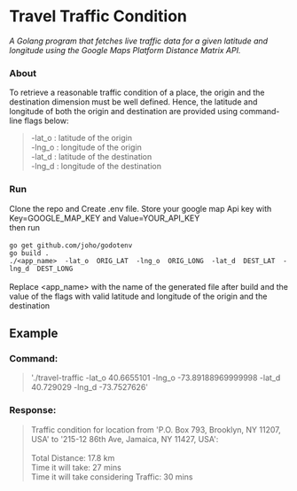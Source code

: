 # **Travel Traffic Condition**
*A Golang program that fetches live traffic data for a given latitude and longitude
using the Google Maps Platform Distance Matrix API.*

### About
To retrieve a reasonable traffic condition of a place, the origin and the destination dimension must be well defined. Hence, the latitude and longitude of both the origin and destination are provided using command-line flags below:
> -lat_o : latitude of the origin   <br>
> -lng_o : longitude of the origin  <br>
> -lat_d : latitude of the destination   <br>
> -lng_d : longitude of the destination  
### Run
Clone the repo and Create .env file. Store your google map Api key with Key=GOOGLE_MAP_KEY and Value=YOUR_API_KEY     <br>
then run   <br> <br>
`go get github.com/joho/godotenv`   <br>
`go build .`   <br>
`./<app_name>  -lat_o  ORIG_LAT  -lng_o  ORIG_LONG  -lat_d  DEST_LAT  -lng_d  DEST_LONG`   <br><br>
Replace <app_name> with the name of the generated file after build and the value of the flags with valid latitude and longitude of the origin and the destination  

## Example
### Command:
> './travel-traffic -lat_o 40.6655101 -lng_o -73.89188969999998 -lat_d 40.729029 -lng_d -73.7527626'    <br>
### Response:
> Traffic condition for location from 'P.O. Box 793, Brooklyn, NY 11207, USA' to '215-12 86th Ave, Jamaica, NY 11427, USA':   <br><br>
> Total Distance: 17.8 km    <br>
> Time it will take: 27 mins   <br>
> Time it will take considering Traffic: 30 mins   <br>


